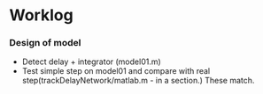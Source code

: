 # Worklog

### Design of model
* Detect delay + integrator (model01.m)
* Test simple step on model01 and compare with real step(trackDelayNetwork/matlab.m - in a section.) These match. 
